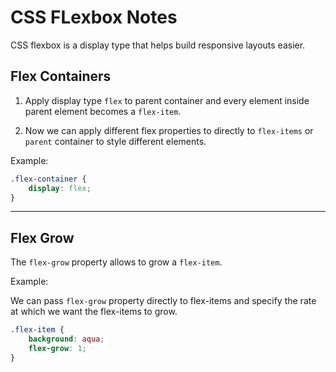 # CSS FLexbox Notes

CSS flexbox is a display type that helps build responsive layouts easier.

## Flex Containers

1. Apply display type `flex` to parent container and every element inside parent element becomes a `flex-item`.

2. Now we can apply different flex properties to directly to `flex-items` or `parent` container to style different elements.

Example:

```css
.flex-container {
    display: flex;
}
```

<hr/>

## Flex Grow

The `flex-grow` property allows to grow a `flex-item`.

Example:

We can pass `flex-grow` property directly to flex-items and specify the rate at which we want the flex-items to grow.

```css
.flex-item {
    background: aqua;
    flex-grow: 1;
}
```